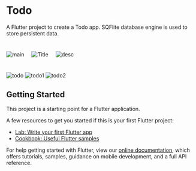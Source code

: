 # Todo

A Flutter project to create a Todo app. SQFlite database engine is used to store persistent data.

#
#
![main](https://user-images.githubusercontent.com/52679916/149369721-8e0349e5-d639-48c1-92e8-1979e8381202.PNG)
&nbsp; &nbsp; ![Title](https://user-images.githubusercontent.com/52679916/149369304-52582aaf-649d-4dcf-b27d-412f8758532e.PNG)
&nbsp; &nbsp; ![desc](https://user-images.githubusercontent.com/52679916/149369312-9cda2957-7202-434d-87f4-34b5a37dec2c.PNG)
#
![todo](https://user-images.githubusercontent.com/52679916/149369335-c0d2ed92-c8a3-48ad-9a85-f2e1adc36712.PNG)
![todo1](https://user-images.githubusercontent.com/52679916/149369348-2a96a372-2e71-48ed-8f2c-38e3c7daf502.PNG)
![todo2](https://user-images.githubusercontent.com/52679916/149369355-d86f98d1-d726-4fe6-a562-a479006ce2fb.PNG)
## Getting Started

This project is a starting point for a Flutter application.

A few resources to get you started if this is your first Flutter project:

- [Lab: Write your first Flutter app](https://flutter.dev/docs/get-started/codelab)
- [Cookbook: Useful Flutter samples](https://flutter.dev/docs/cookbook)

For help getting started with Flutter, view our
[online documentation](https://flutter.dev/docs), which offers tutorials,
samples, guidance on mobile development, and a full API reference.
